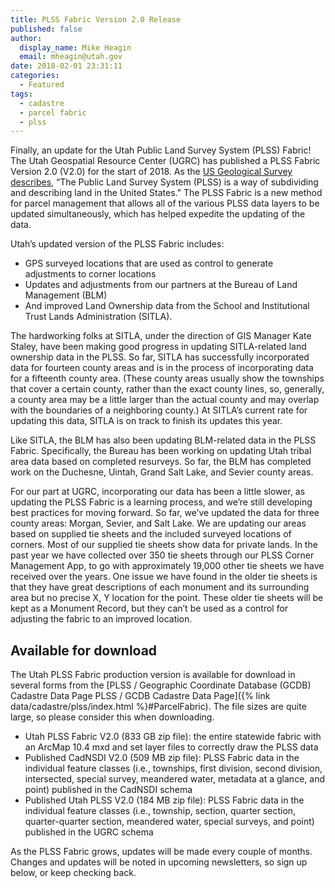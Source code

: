```yaml
---
title: PLSS Fabric Version 2.0 Release
published: false
author:
  display_name: Mike Heagin
  email: mheagin@utah.gov
date: 2018-02-01 23:31:11
categories:
  - Featured
tags:
  - cadastre
  - parcel fabric
  - plss
---
```


Finally, an update for the Utah Public Land Survey System (PLSS) Fabric! The Utah Geospatial Resource Center (UGRC) has published a PLSS Fabric Version 2.0 (V2.0) for the start of 2018. As the [US Geological Survey describes](https://www.usgs.gov/core-science-systems/national-geospatial-program/small-scale-data), “The Public Land Survey System (PLSS) is a way of subdividing and describing land in the United States.” The PLSS Fabric is a new method for parcel management that allows all of the various PLSS data layers to be updated simultaneously, which has helped expedite the updating of the data.

Utah’s updated version of the PLSS Fabric includes:

- GPS surveyed locations that are used as control to generate adjustments to corner locations
- Updates and adjustments from our partners at the Bureau of Land Management (BLM)
- And improved Land Ownership data from the School and Institutional Trust Lands Administration (SITLA).

The hardworking folks at SITLA, under the direction of GIS Manager Kate Staley, have been making good progress in updating SITLA-related land ownership data in the PLSS. So far, SITLA has successfully incorporated data for fourteen county areas and is in the process of incorporating data for a fifteenth county area. (These county areas usually show the townships that cover a certain county, rather than the exact county lines, so, generally, a county area may be a little larger than the actual county and may overlap with the boundaries of a neighboring county.) At SITLA’s current rate for updating this data, SITLA is on track to finish its updates this year.

Like SITLA, the BLM has also been updating BLM-related data in the PLSS Fabric. Specifically, the Bureau has been working on updating Utah tribal area data based on completed resurveys. So far, the BLM has completed work on the Duchesne, Uintah, Grand Salt Lake, and Sevier county areas.

For our part at UGRC, incorporating our data has been a little slower, as updating the PLSS Fabric is a learning process, and we’re still developing best practices for moving forward. So far, we’ve updated the data for three county areas: Morgan, Sevier, and Salt Lake. We are updating our areas based on supplied tie sheets and the included surveyed locations of corners. Most of our supplied tie sheets show data for private lands. In the past year we have collected over 350 tie sheets through our PLSS Corner Management App, to go with approximately 19,000 other tie sheets we have received over the years. One issue we have found in the older tie sheets is that they have great descriptions of each monument and its surrounding area but no precise X, Y location for the point. These older tie sheets will be kept as a Monument Record, but they can’t be used as a control for adjusting the fabric to an improved location.

## Available for download

The Utah PLSS Fabric production version is available for download in several forms from the [PLSS / Geographic Coordinate Database (GCDB) Cadastre Data Page PLSS / GCDB Cadastre Data Page]({% link data/cadastre/plss/index.html %}#ParcelFabric). The file sizes are quite large, so please consider this when downloading.

- Utah PLSS Fabric V2.0 (833 GB zip file): the entire statewide fabric with an ArcMap 10.4 mxd and set layer files to correctly draw the PLSS data
- Published CadNSDI V2.0 (509 MB zip file): PLSS Fabric data in the individual feature classes (i.e., townships, first division, second division, intersected, special survey, meandered water, metadata at a glance, and point) published in the CadNSDI schema
- Published Utah PLSS V2.0 (184 MB zip file): PLSS Fabric data in the individual feature classes (i.e., township, section, quarter section, quarter-quarter section, meandered water, special surveys, and point) published in the UGRC schema

As the PLSS Fabric grows, updates will be made every couple of months. Changes and updates will be noted in upcoming newsletters, so sign up below, or keep checking back.
